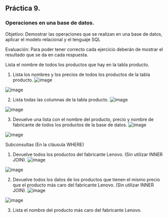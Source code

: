 ## Práctica 9.
### Operaciones en una base de datos.
Objetivo: Demostrar las operaciones que se realizan en una base de datos, aplicar el modelo relacional y el lenguaje SQL

Evaluación: Para poder tener correcto cada ejercicio deberán de mostrar el resultado que se da en cada respuesta.

Lista el nombre de todos los productos que hay en la tabla producto.


1. Lista los nombres y los precios de todos los productos de la tabla producto.
![image](https://user-images.githubusercontent.com/104279720/173274811-247a0013-73de-4ec0-ae78-43fe4ee5b8bf.png)

![image](https://user-images.githubusercontent.com/104279720/173274974-4c231dc9-bd1a-48e3-9ee4-3db8a93f9403.png)


2. Lista todas las columnas de la tabla producto.
![image](https://user-images.githubusercontent.com/104279720/173276274-d1b9b5e5-5609-4a50-9730-5293455c42e1.png)

![image](https://user-images.githubusercontent.com/104279720/173276326-c7933f13-8c22-4329-9c28-d19fdd0f6807.png)

3. Devuelve una lista con el nombre del producto, precio y nombre de fabricante de
todos los productos de la base de datos.
![image](https://user-images.githubusercontent.com/104279720/173277588-ac70232e-d795-445f-8b76-af38037e64a0.png)

![image](https://user-images.githubusercontent.com/104279720/173277635-f8deb7ce-c10e-42c2-af85-dd296bd2e8ac.png)


Subconsultas (En la cláusula WHERE)
1. Devuelve todos los productos del fabricante Lenovo. (Sin utilizar INNER
JOIN).
![image](https://user-images.githubusercontent.com/104279720/173278320-b0fd4546-a48d-4d8b-95c1-68d9c20ae9e4.png)

![image](https://user-images.githubusercontent.com/104279720/173278359-f0e1d3c5-a76e-43f0-8492-efcc4558e9bf.png)

2. Devuelve todos los datos de los productos que tienen el mismo precio que el
producto más caro del fabricante Lenovo. (Sin utilizar INNER JOIN).
![image](https://user-images.githubusercontent.com/104279720/173280595-c5601ec4-346a-4921-a9f1-170bd0ef7a81.png)

![image](https://user-images.githubusercontent.com/104279720/173280628-275d4e63-b5b0-4f9f-ba61-e7ebd7ebe8b9.png)

3. Lista el nombre del producto más caro del fabricante Lenovo.
